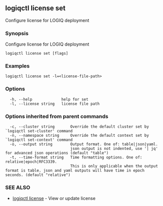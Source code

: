 ## logiqctl license set

Configure license for LOGIQ deployment

### Synopsis

Configure license for LOGIQ deployment

```
logiqctl license set [flags]
```

### Examples

```
logiqctl license set -l=<license-file-path>
```

### Options

```
  -h, --help             help for set
  -l, --license string   license file path
```

### Options inherited from parent commands

```
  -c, --cluster string       Override the default cluster set by `logiqctl set-cluster' command
  -n, --namespace string     Override the default context set by `logiqctl set-context' command
  -o, --output string        Output format. One of: table|json|yaml. 
                             json output is not indented, use '| jq' for advanced json operations (default "table")
  -t, --time-format string   Time formatting options. One of: relative|epoch|RFC3339. 
                             This is only applicable when the output format is table. json and yaml outputs will have time in epoch seconds. (default "relative")
```

### SEE ALSO

* [logiqctl license](logiqctl_license.md)	 - View or update license

